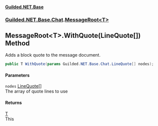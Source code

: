 
#### [Guilded.NET.Base](index 'index')
### [Guilded.NET.Base.Chat](index#Guilded_NET_Base_Chat 'Guilded.NET.Base.Chat').[MessageRoot&lt;T&gt;](MessageRoot_T_ 'Guilded.NET.Base.Chat.MessageRoot&lt;T&gt;')
## MessageRoot&lt;T&gt;.WithQuote(LineQuote[]) Method
Adds a block quote to the message document.  
```csharp
public T WithQuote(params Guilded.NET.Base.Chat.LineQuote[] nodes);
```

#### Parameters
<a name='Guilded_NET_Base_Chat_MessageRoot_T__WithQuote(Guilded_NET_Base_Chat_LineQuote__)_nodes'></a>
`nodes` [LineQuote](LineQuote 'Guilded.NET.Base.Chat.LineQuote')[[]](https://docs.microsoft.com/en-us/dotnet/api/System.Array 'System.Array')  
The array of quote lines to use
  

#### Returns
[T](MessageRoot_T_#Guilded_NET_Base_Chat_MessageRoot_T__T 'Guilded.NET.Base.Chat.MessageRoot&lt;T&gt;.T')  
This
